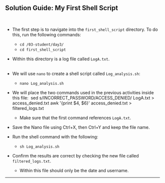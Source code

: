 ## Solution Guide: My First Shell Script
​
- The first step is to navigate into the `first_shell_script` directory. To do this, run the following commands:
 
  - `cd /03-student/day3/`
  - `cd first_shell_script`
       
- Within this directory is a log file called `LogA.txt`.  
​
- We will use `nano` to create a shell script called `Log_analysis.sh`:
​
  - `nano Log_analysis.sh`
        
- We will place the two commands used in the previous activities inside this file:
​
      sed s/INCORRECT_PASSWORD/ACCESS_DENIED/ LogA.txt > access_denied.txt
      awk '{print $4, $6}' access_denied.txt > filtered_logs.txt
      
    - Make sure that the first command references `LogA.txt`. 
     
- Save the Nano file using Ctrl+X, then Ctrl+Y and keep the file name.
​
- Run the shell command with the following:
​
  - `sh Log_analysis.sh`
        
- Confirm the results are correct by checking the new file called `filtered_logs.txt`.
​
  - Within this file should only be the date and username.
​
---
